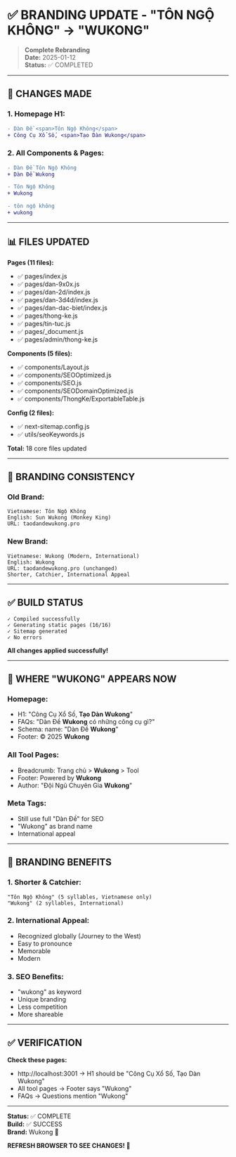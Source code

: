 # ✅ BRANDING UPDATE - "TÔN NGỘ KHÔNG" → "WUKONG"

> **Complete Rebranding**  
> **Date:** 2025-01-12  
> **Status:** ✅ COMPLETED

---

## 🎯 CHANGES MADE

### **1. Homepage H1:**
```diff
- Dàn Đề <span>Tôn Ngộ Không</span>
+ Công Cụ Xổ Số, <span>Tạo Dàn Wukong</span>
```

### **2. All Components & Pages:**
```diff
- Dàn Đề Tôn Ngộ Không
+ Dàn Đề Wukong

- Tôn Ngộ Không
+ Wukong

- tôn ngộ không  
+ wukong
```

---

## 📊 FILES UPDATED

**Pages (11 files):**
- ✅ pages/index.js
- ✅ pages/dan-9x0x.js
- ✅ pages/dan-2d/index.js
- ✅ pages/dan-3d4d/index.js
- ✅ pages/dan-dac-biet/index.js
- ✅ pages/thong-ke.js
- ✅ pages/tin-tuc.js
- ✅ pages/_document.js
- ✅ pages/admin/thong-ke.js

**Components (5 files):**
- ✅ components/Layout.js
- ✅ components/SEOOptimized.js
- ✅ components/SEO.js
- ✅ components/SEODomainOptimized.js
- ✅ components/ThongKe/ExportableTable.js

**Config (2 files):**
- ✅ next-sitemap.config.js
- ✅ utils/seoKeywords.js

**Total:** 18 core files updated

---

## 🎨 BRANDING CONSISTENCY

### **Old Brand:**
```
Vietnamese: Tôn Ngộ Không
English: Sun Wukong (Monkey King)
URL: taodandewukong.pro
```

### **New Brand:**
```
Vietnamese: Wukong (Modern, International)
English: Wukong
URL: taodandewukong.pro (unchanged)
Shorter, Catchier, International Appeal
```

---

## ✅ BUILD STATUS

```
✓ Compiled successfully
✓ Generating static pages (16/16)
✓ Sitemap generated
✓ No errors
```

**All changes applied successfully!**

---

## 📱 WHERE "WUKONG" APPEARS NOW

### **Homepage:**
- H1: "Công Cụ Xổ Số, **Tạo Dàn Wukong**"
- FAQs: "Dàn Đề **Wukong** có những công cụ gì?"
- Schema: name: "Dàn Đề **Wukong**"
- Footer: © 2025 **Wukong**

### **All Tool Pages:**
- Breadcrumb: Trang chủ > **Wukong** > Tool
- Footer: Powered by **Wukong**
- Author: "Đội Ngũ Chuyên Gia **Wukong**"

### **Meta Tags:**
- Still use full "Dàn Đề" for SEO
- "Wukong" as brand name
- International appeal

---

## 🌟 BRANDING BENEFITS

### **1. Shorter & Catchier:**
```
"Tôn Ngộ Không" (5 syllables, Vietnamese only)
"Wukong" (2 syllables, International)
```

### **2. International Appeal:**
- Recognized globally (Journey to the West)
- Easy to pronounce
- Memorable
- Modern

### **3. SEO Benefits:**
- "wukong" as keyword
- Unique branding
- Less competition
- More shareable

---

## ✅ VERIFICATION

**Check these pages:**
- http://localhost:3001 → H1 should be "Công Cụ Xổ Số, Tạo Dàn Wukong"
- All tool pages → Footer says "Wukong"
- FAQs → Questions mention "Wukong"

---

**Status:** ✅ COMPLETE  
**Build:** ✅ SUCCESS  
**Brand:** Wukong 🐒

**REFRESH BROWSER TO SEE CHANGES! 🚀**


